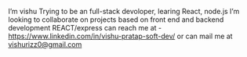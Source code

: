  I’m vishu 
 Trying to be an full-stack devoloper, learing React, node.js 
 I’m looking to collaborate on projects based on front end and backend development REACT/express
 can reach me at - https://www.linkedin.com/in/vishu-pratap-soft-dev/ or can mail me at vishurizz0@gmail.com



